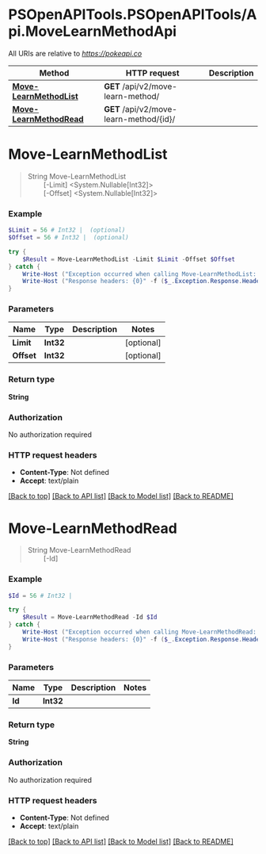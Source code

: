 # PSOpenAPITools.PSOpenAPITools/Api.MoveLearnMethodApi

All URIs are relative to *https://pokeapi.co*

Method | HTTP request | Description
------------- | ------------- | -------------
[**Move-LearnMethodList**](MoveLearnMethodApi.md#Move-LearnMethodList) | **GET** /api/v2/move-learn-method/ | 
[**Move-LearnMethodRead**](MoveLearnMethodApi.md#Move-LearnMethodRead) | **GET** /api/v2/move-learn-method/{id}/ | 


<a name="Move-LearnMethodList"></a>
# **Move-LearnMethodList**
> String Move-LearnMethodList<br>
> &nbsp;&nbsp;&nbsp;&nbsp;&nbsp;&nbsp;&nbsp;&nbsp;[-Limit] <System.Nullable[Int32]><br>
> &nbsp;&nbsp;&nbsp;&nbsp;&nbsp;&nbsp;&nbsp;&nbsp;[-Offset] <System.Nullable[Int32]><br>



### Example
```powershell
$Limit = 56 # Int32 |  (optional)
$Offset = 56 # Int32 |  (optional)

try {
    $Result = Move-LearnMethodList -Limit $Limit -Offset $Offset
} catch {
    Write-Host ("Exception occurred when calling Move-LearnMethodList: {0}" -f ($_.ErrorDetails | ConvertFrom-Json))
    Write-Host ("Response headers: {0}" -f ($_.Exception.Response.Headers | ConvertTo-Json))
}
```

### Parameters

Name | Type | Description  | Notes
------------- | ------------- | ------------- | -------------
 **Limit** | **Int32**|  | [optional] 
 **Offset** | **Int32**|  | [optional] 

### Return type

**String**

### Authorization

No authorization required

### HTTP request headers

 - **Content-Type**: Not defined
 - **Accept**: text/plain

[[Back to top]](#) [[Back to API list]](../README.md#documentation-for-api-endpoints) [[Back to Model list]](../README.md#documentation-for-models) [[Back to README]](../README.md)

<a name="Move-LearnMethodRead"></a>
# **Move-LearnMethodRead**
> String Move-LearnMethodRead<br>
> &nbsp;&nbsp;&nbsp;&nbsp;&nbsp;&nbsp;&nbsp;&nbsp;[-Id] <Int32><br>



### Example
```powershell
$Id = 56 # Int32 | 

try {
    $Result = Move-LearnMethodRead -Id $Id
} catch {
    Write-Host ("Exception occurred when calling Move-LearnMethodRead: {0}" -f ($_.ErrorDetails | ConvertFrom-Json))
    Write-Host ("Response headers: {0}" -f ($_.Exception.Response.Headers | ConvertTo-Json))
}
```

### Parameters

Name | Type | Description  | Notes
------------- | ------------- | ------------- | -------------
 **Id** | **Int32**|  | 

### Return type

**String**

### Authorization

No authorization required

### HTTP request headers

 - **Content-Type**: Not defined
 - **Accept**: text/plain

[[Back to top]](#) [[Back to API list]](../README.md#documentation-for-api-endpoints) [[Back to Model list]](../README.md#documentation-for-models) [[Back to README]](../README.md)

